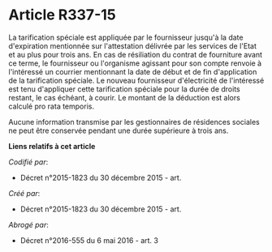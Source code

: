 # Article R337-15

La tarification spéciale est appliquée par le fournisseur jusqu'à la date d'expiration mentionnée sur l'attestation délivrée
par les services de l'Etat et au plus pour trois ans. En cas de résiliation du contrat de fourniture avant ce terme, le
fournisseur ou l'organisme agissant pour son compte renvoie à l'intéressé un courrier mentionnant la date de début et de fin
d'application de la tarification spéciale. Le nouveau fournisseur d'électricité de l'intéressé est tenu d'appliquer cette
tarification spéciale pour la durée de droits restant, le cas échéant, à courir. Le montant de la déduction est alors calculé
pro rata temporis.

Aucune information transmise par les gestionnaires de résidences sociales ne peut être conservée pendant une durée supérieure
à trois ans.

**Liens relatifs à cet article**

_Codifié par_:

  - Décret n°2015-1823 du 30 décembre 2015 - art.

_Créé par_:

  - Décret n°2015-1823 du 30 décembre 2015 - art.

_Abrogé par_:

  - Décret n°2016-555 du 6 mai 2016 - art. 3
